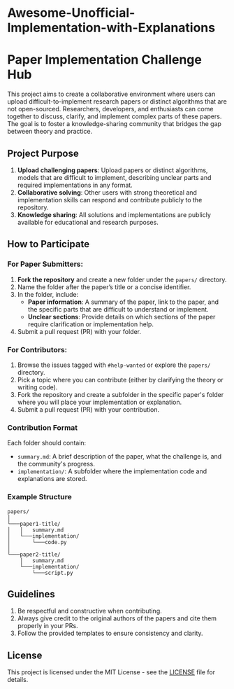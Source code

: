 # Awesome-Unofficial-Implementation-with-Explanations
# Paper Implementation Challenge Hub

This project aims to create a collaborative environment where users can upload difficult-to-implement research papers or distinct algorithms that are not open-sourced. Researchers, developers, and enthusiasts can come together to discuss, clarify, and implement complex parts of these papers. The goal is to foster a knowledge-sharing community that bridges the gap between theory and practice.

## Project Purpose
1. **Upload challenging papers**: Upload papers or distinct algorithms, models that are difficult to implement, describing unclear parts and required implementations in any format.
2. **Collaborative solving**: Other users with strong theoretical and implementation skills can respond and contribute publicly to the repository.
3. **Knowledge sharing**: All solutions and implementations are publicly available for educational and research purposes.

## How to Participate

### For Paper Submitters:
1. **Fork the repository** and create a new folder under the `papers/` directory.
2. Name the folder after the paper’s title or a concise identifier.
3. In the folder, include:
   - **Paper information**: A summary of the paper, link to the paper, and the specific parts that are difficult to understand or implement.
   - **Unclear sections**: Provide details on which sections of the paper require clarification or implementation help.
4. Submit a pull request (PR) with your folder.

### For Contributors:
1. Browse the issues tagged with `#help-wanted` or explore the `papers/` directory.
2. Pick a topic where you can contribute (either by clarifying the theory or writing code).
3. Fork the repository and create a subfolder in the specific paper's folder where you will place your implementation or explanation.
4. Submit a pull request (PR) with your contribution.

### Contribution Format
Each folder should contain:
- `summary.md`: A brief description of the paper, what the challenge is, and the community's progress.
- `implementation/`: A subfolder where the implementation code and explanations are stored.

### Example Structure
```
papers/
│   
└───paper1-title/
│   │   summary.md
│   └───implementation/
│       └───code.py
│   
└───paper2-title/
    │   summary.md
    └───implementation/
        └───script.py
```


## Guidelines
1. Be respectful and constructive when contributing.
2. Always give credit to the original authors of the papers and cite them properly in your PRs.
3. Follow the provided templates to ensure consistency and clarity.


## License
This project is licensed under the MIT License - see the [LICENSE](LICENSE) file for details.


